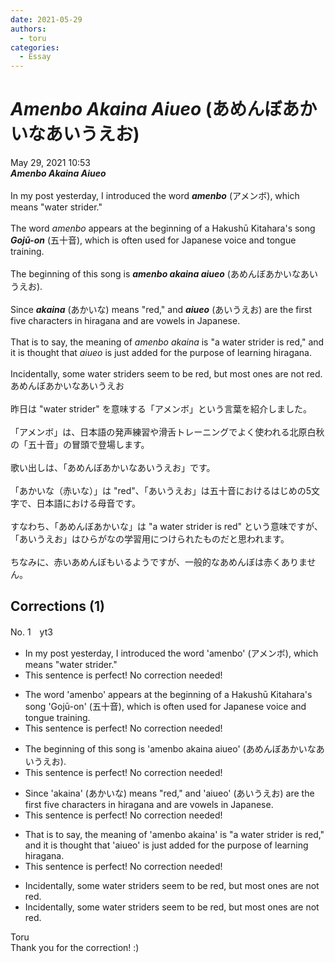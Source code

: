 ```yaml
---
date: 2021-05-29
authors:
  - toru
categories:
  - Essay
---
```


<h1 id="subject_show"><strong><em>Amenbo Akaina Aiueo</strong></em> (あめんぼあかいなあいうえお)</h1>
<div class="date">May 29, 2021 10:53</div>
<div id="post"><div id="body_show_ori">
<strong><em>Amenbo Akaina Aiueo</strong></em><br/><br/>In my post yesterday, I introduced the word <strong><em>amenbo</em></strong> (アメンボ), which means "water strider."<br/><br/>The word <em>amenbo</em> appears at the beginning of a Hakushū Kitahara's song <strong><em>Gojū-on</em></strong> (五十音), which is often used for Japanese voice and tongue training.<br/><br/>The beginning of this song is <strong><em>amenbo akaina aiueo</em></strong> (あめんぼあかいなあいうえお).<br/><br/>Since <strong><em>akaina</em></strong> (あかいな) means "red," and <strong><em>aiueo</em></strong> (あいうえお) are the first five characters in hiragana and are vowels in Japanese.<br/><br/>That is to say, the meaning of <em>amenbo akaina</em> is "a water strider is red," and it is thought that <em>aiueo</em> is just added for the purpose of learning hiragana.<br/><br/>Incidentally, some water striders seem to be red, but most ones are not red.
</div></div>

<!-- more -->

<div id="post_ja"><div id="body_show_mo">
あめんぼあかいなあいうえお<br/><br/>昨日は "water strider" を意味する「アメンボ」という言葉を紹介しました。<br/><br/>「アメンボ」は、日本語の発声練習や滑舌トレーニングでよく使われる北原白秋の「五十音」の冒頭で登場します。<br/><br/>歌い出しは、「あめんぼあかいなあいうえお」です。<br/><br/>「あかいな（赤いな）」は "red"、「あいうえお」は五十音におけるはじめの5文字で、日本語における母音です。<br/><br/>すなわち、「あめんぼあかいな」は "a water strider is red" という意味ですが、「あいうえお」はひらがなの学習用につけられたものだと思われます。<br/><br/>ちなみに、赤いあめんぼもいるようですが、一般的なあめんぼは赤くありません。
</div></div>

## Corrections (1)
<div id="block"><div class="first_name"> No. 1　<span class="just_name">yt3</span></div><div id="block2">
<ul class="correction_field">
<li class="incorrect">In my post yesterday, I introduced the word 'amenbo' (アメンボ), which means "water strider."</li>
<li class="corrected perfect">This sentence is perfect! No correction needed!</li>
</ul>
<ul class="correction_field">
<li class="incorrect">The word 'amenbo' appears at the beginning of a Hakushū Kitahara's song 'Gojū-on' (五十音), which is often used for Japanese voice and tongue training.</li>
<li class="corrected perfect">This sentence is perfect! No correction needed!</li>
</ul>
<ul class="correction_field">
<li class="incorrect">The beginning of this song is 'amenbo akaina aiueo' (あめんぼあかいなあいうえお).</li>
<li class="corrected perfect">This sentence is perfect! No correction needed!</li>
</ul>
<ul class="correction_field">
<li class="incorrect">Since 'akaina' (あかいな) means "red," and 'aiueo' (あいうえお) are the first five characters in hiragana and are vowels in Japanese.</li>
<li class="corrected perfect">This sentence is perfect! No correction needed!</li>
</ul>
<ul class="correction_field">
<li class="incorrect">That is to say, the meaning of 'amenbo akaina' is "a water strider is red," and it is thought that 'aiueo' is just added for the purpose of learning hiragana.</li>
<li class="corrected perfect">This sentence is perfect! No correction needed!</li>
</ul>
<ul class="correction_field">
<li class="incorrect">Incidentally, some water striders seem to be red, but most ones are not red.</li>
<li class="corrected correct">
Incidentally, some water striders seem to be red, but most<span class="sline"> ones</span> are not<span class="sline"><span class="f_blue"> red.</span></span>
</li>
</ul>
</div><div class="name"><span class="just_name">Toru</span><br>
Thank you for the correction! :)
</div>
</div>
